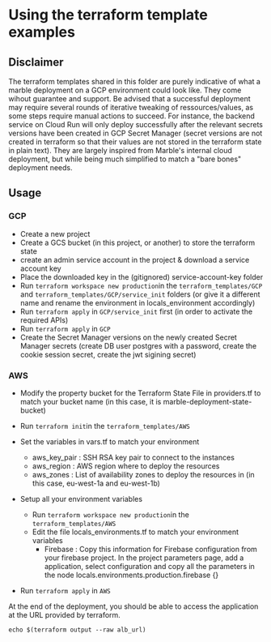 # Using the terraform template examples

## Disclaimer

The terraform templates shared in this folder are purely indicative of what a marble deployment on a GCP environment could look like.
They come wihout guarantee and support. Be advised that a successful deployment may require several rounds of iterative tweaking of ressources/values, as some steps require manual actions to succeed. For instance, the backend service on Cloud Run will only deploy successfully after the relevant secrets versions have been created in GCP Secret Manager (secret versions are not created in terraform so that their values are not stored in the terraform state in plain text).
They are largely inspired from Marble's internal cloud deployment, but while being much simplified to match a "bare bones" deployment needs.

## Usage

### GCP

- Create a new project
- Create a GCS bucket (in this project, or another) to store the terraform state
- create an admin service account in the project & download a service account key
- Place the downloaded key in the (gitignored) service-account-key folder
- Run `terraform workspace new production`in the `terraform_templates/GCP` and `terraform_templates/GCP/service_init` folders (or give it a different name and rename the environment in locals_environment accordingly)
- Run `terraform apply` in `GCP/service_init` first (in order to activate the required APIs)
- Run `terraform apply` in `GCP`
- Create the Secret Manager versions on the newly created Secret Manager secrets (create DB user postgres with a password, create the cookie session secret, create the jwt sigining secret)


### AWS

- Modify the property bucket for the Terraform State File in providers.tf to match your bucket name (in this case, it is marble-deployment-state-bucket)
- Run `terraform init`in the `terraform_templates/AWS`
- Set the variables in vars.tf to match your environment
    - aws_key_pair : SSH RSA key pair to connect to the instances
    - aws_region : AWS region where to deploy the resources
    - aws_zones : List of availability zones to deploy the resources in (in this case, eu-west-1a and eu-west-1b)
- Setup all your environment variables 
    - Run `terraform workspace new production`in the `terraform_templates/AWS`
    - Edit the file locals_environments.tf to match your environment variables
        - Firebase : Copy this information for Firebase configuration from your firebase project. 
                     In the project parameters page, add a application, select configuration and copy all the parameters in the node locals.environments.production.firebase {}
        
- Run `terraform apply` in `AWS`

At the end of the deployment, you should be able to access the application at the URL provided by terraform.

`echo $(terraform output --raw alb_url)`